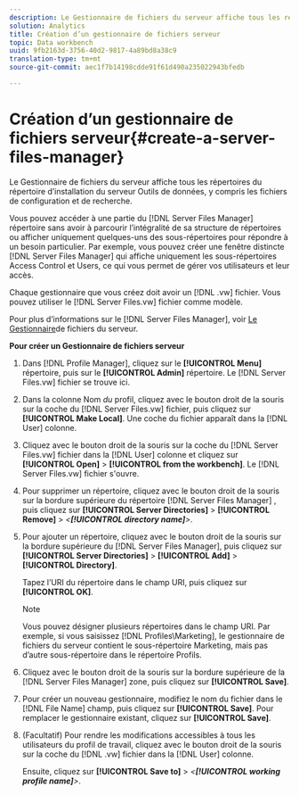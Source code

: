 ```yaml
---
description: Le Gestionnaire de fichiers du serveur affiche tous les répertoires du répertoire d’installation du serveur Outils de données, y compris les fichiers de configuration et de recherche.
solution: Analytics
title: Création d’un gestionnaire de fichiers serveur
topic: Data workbench
uuid: 9fb2163d-3756-40d2-9817-4a89bd8a38c9
translation-type: tm+mt
source-git-commit: aec1f7b14198cdde91f61d490a235022943bfedb

---
```



# Création d’un gestionnaire de fichiers serveur{#create-a-server-files-manager}

Le Gestionnaire de fichiers du serveur affiche tous les répertoires du répertoire d’installation du serveur Outils de données, y compris les fichiers de configuration et de recherche.

Vous pouvez accéder à une partie du [!DNL Server Files Manager] répertoire sans avoir à parcourir l’intégralité de sa structure de répertoires ou afficher uniquement quelques-uns des sous-répertoires pour répondre à un besoin particulier. Par exemple, vous pouvez créer une fenêtre distincte [!DNL Server Files Manager] qui affiche uniquement les sous-répertoires Access Control et Users, ce qui vous permet de gérer vos utilisateurs et leur accès.

Chaque gestionnaire que vous créez doit avoir un [!DNL .vw] fichier. Vous pouvez utiliser le [!DNL Server Files.vw] fichier comme modèle.

Pour plus d’informations sur le [!DNL Server Files Manager], voir [Le Gestionnaire](../../../../home/c-get-started/c-admin-intrf/c-svr-files-mgr.md#concept-73a0808487c8424285ae7302f53bc5f4)de fichiers du serveur.

**Pour créer un Gestionnaire de fichiers serveur**

1. Dans [!DNL Profile Manager], cliquez sur le **[!UICONTROL Menu]** répertoire, puis sur le **[!UICONTROL Admin]** répertoire. Le [!DNL Server Files.vw] fichier se trouve ici.
1. Dans la colonne Nom *du* profil, cliquez avec le bouton droit de la souris sur la coche du [!DNL Server Files.vw] fichier, puis cliquez sur **[!UICONTROL Make Local]**. Une coche du fichier apparaît dans la [!DNL User] colonne.
1. Cliquez avec le bouton droit de la souris sur la coche du [!DNL Server Files.vw] fichier dans la [!DNL User] colonne et cliquez sur **[!UICONTROL Open]** > **[!UICONTROL from the workbench]**. Le [!DNL Server Files.vw] fichier s&#39;ouvre.
1. Pour supprimer un répertoire, cliquez avec le bouton droit de la souris sur la bordure supérieure du répertoire [!DNL Server Files Manager] , puis cliquez sur **[!UICONTROL Server Directories]** > **[!UICONTROL Remove]** > *&lt;**[!UICONTROL directory name]**>*.
1. Pour ajouter un répertoire, cliquez avec le bouton droit de la souris sur la bordure supérieure du [!DNL Server Files Manager], puis cliquez sur **[!UICONTROL Server Directories]** > **[!UICONTROL Add]** > **[!UICONTROL Directory]**.

   Tapez l’URI du répertoire dans le champ URI, puis cliquez sur **[!UICONTROL OK]**.

   >[!NOTE]
   >
   >Vous pouvez désigner plusieurs répertoires dans le champ URI. Par exemple, si vous saisissez [!DNL Profiles\Marketing\], le gestionnaire de fichiers du serveur contient le sous-répertoire Marketing, mais pas d’autre sous-répertoire dans le répertoire Profils.

1. Cliquez avec le bouton droit de la souris sur la bordure supérieure de la [!DNL Server Files Manager] zone, puis cliquez sur **[!UICONTROL Save]**.
1. Pour créer un nouveau gestionnaire, modifiez le nom du fichier dans le [!DNL File Name] champ, puis cliquez sur **[!UICONTROL Save]**. Pour remplacer le gestionnaire existant, cliquez sur **[!UICONTROL Save]**.
1. (Facultatif) Pour rendre les modifications accessibles à tous les utilisateurs du profil de travail, cliquez avec le bouton droit de la souris sur la coche du [!DNL .vw] fichier dans la [!DNL User] colonne.

   Ensuite, cliquez sur **[!UICONTROL Save to]** > *&lt;**[!UICONTROL working profile name]**>*.

